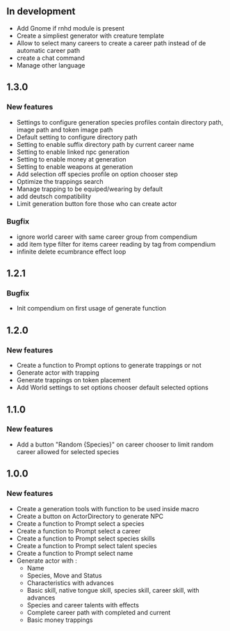 ## In development

- Add Gnome if rnhd module is present
- Create a simpliest generator with creature template
- Allow to select many careers to create a career path instead of de automatic career path
- create a chat command
- Manage other language

## 1.3.0

### New features

- Settings to configure generation species profiles contain directory path, image path and token image path
- Default setting to configure directory path
- Setting to enable suffix directory path by current career name
- Setting to enable linked npc generation
- Setting to enable money at generation
- Setting to enable weapons at generation
- Add selection off species profile on option chooser step
- Optimize the trappings search
- Manage trapping to be equiped/wearing by default
- add deutsch compatibility
- Limit generation button fore those who can create actor

### Bugfix

- ignore world career with same career group from compendium
- add item type filter for items career reading by tag from compendium
- infinite delete ecumbrance effect loop

## 1.2.1

### Bugfix

- Init compendium on first usage of generate function

## 1.2.0

### New features

- Create a function to Prompt options to generate trappings or not
- Generate actor with trapping
- Generate trappings on token placement
- Add World settings to set options chooser default selected options

## 1.1.0

### New features

- Add a button "Random {Species}" on career chooser to limit random career allowed for selected species

## 1.0.0

### New features

- Create a generation tools with function to be used inside macro
- Create a button on ActorDirectory to generate NPC
- Create a function to Prompt select a species
- Create a function to Prompt select a career
- Create a function to Prompt select species skills
- Create a function to Prompt select talent species
- Create a function to Prompt select name
- Generate actor with :
  - Name
  - Species, Move and Status
  - Characteristics with advances
  - Basic skill, native tongue skill, species skill, career skill, with advances
  - Species and career talents with effects
  - Complete career path with completed and current
  - Basic money trappings
